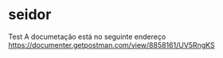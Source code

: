 # seidor
 Test
 A documetação está no seguinte endereço
 https://documenter.getpostman.com/view/8858161/UV5RngKS
